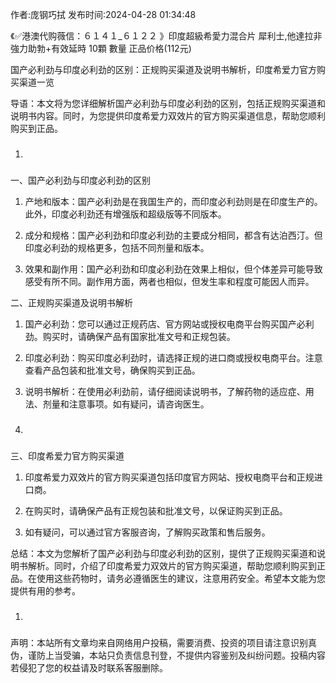 <p>作者:庞钢巧拭 发布时间:2024-04-28 01:34:48</p>
<p>《✅港澳代购薇信：６１４１_６１２２ 》印度超級希愛力混合片 犀利士,他達拉非 強力助勃+有效延時 10顆 數量 正品价格(112元) </p>
									<p></p><p>国产必利劲与印度必利劲的区别：正规购买渠道及说明书解析，印度希爱力官方购买渠道一览</p><p>导语：本文将为您详细解析国产必利劲与印度必利劲的区别，包括正规购买渠道和说明书内容。同时，为您提供印度希爱力双效片的官方购买渠道信息，帮助您顺利购买到正品。</p><ol class style><li><h3 style></h3></li></ol><p>一、国产必利劲与印度必利劲的区别</p><ol style class><li><p>产地和版本：国产必利劲是在我国生产的，而印度必利劲则是在印度生产的。此外，印度必利劲还有增强版和超级版等不同版本。</p></li><li><p>成分和规格：国产必利劲和印度必利劲的主要成分相同，都含有达泊西汀。但印度必利劲的规格更多，包括不同剂量和版本。</p></li><li><p>效果和副作用：国产必利劲和印度必利劲在效果上相似，但个体差异可能导致感受有所不同。副作用方面，两者也相似，但发生率和程度可能因人而异。</p></li></ol><p>二、正规购买渠道及说明书解析</p><ol style class><li><p>国产必利劲：您可以通过正规药店、官方网站或授权电商平台购买国产必利劲。购买时，请确保产品有国家批准文号和正规包装。</p></li><li><p>印度必利劲：购买印度必利劲时，请选择正规的进口商或授权电商平台。注意查看产品包装和批准文号，确保购买到正品。</p></li><li><p>说明书解析：在使用必利劲前，请仔细阅读说明书，了解药物的适应症、用法、剂量和注意事项。如有疑问，请咨询医生。</p></li><li><h3 style></h3></li></ol><p>三、印度希爱力官方购买渠道</p><ol style class><li><p>印度希爱力双效片的官方购买渠道包括印度官方网站、授权电商平台和正规进口商。</p></li><li><p>在购买时，请确保产品有正规包装和批准文号，以保证购买到正品。</p></li><li><p>如有疑问，可以通过官方客服咨询，了解购买政策和售后服务。</p></li></ol><p>总结：本文为您解析了国产必利劲与印度必利劲的区别，提供了正规购买渠道和说明书解析。同时，介绍了印度希爱力双效片的官方购买渠道，帮助您顺利购买到正品。在使用这些药物时，请务必遵循医生的建议，注意用药安全。希望本文能为您提供有用的参考。</p><ol class style><li><h3 style></h3></li></ol><p></p>				声明：本站所有文章均来自网络用户投稿，需要消费、投资的项目请注意识别真伪，谨防上当受骗，本站只负责信息刊登，不提供内容鉴别及纠纷问题。投稿内容若侵犯了您的权益请及时联系客服删除。				
